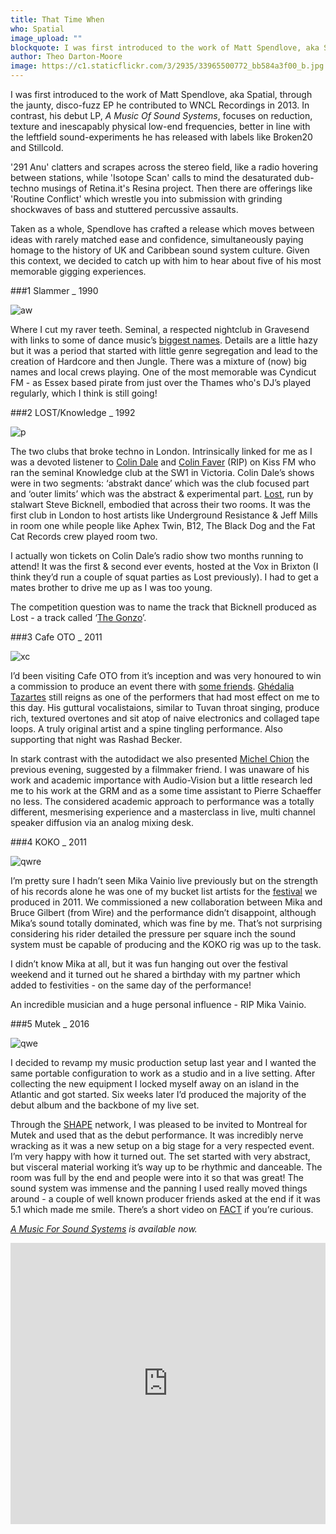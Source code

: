 ```yaml
---
title: That Time When
who: Spatial
image_upload: ""
blockquote: I was first introduced to the work of Matt Spendlove, aka Spatial, through the jaunty, disco-fuzz EP he contributed to West Norwood Cassette Library in 2013. In contrast, his debut LP, _A Music Of Sound Systems_, is more in line with the leftfield sound-experiments he released with labels like Broken20 and Stillcold, focusing on reduction, texture and inescapably physical low-end frequencies.
author: Theo Darton-Moore
image: https://c1.staticflickr.com/3/2935/33965500772_bb584a3f00_b.jpg
---
```

I was first introduced to the work of Matt Spendlove, aka Spatial, through the jaunty, disco-fuzz EP he contributed to WNCL Recordings in 2013. In contrast, his debut LP, _A Music Of Sound Systems_, focuses on reduction, texture and inescapably physical low-end frequencies, better in line with the leftfield sound-experiments he has released with labels like Broken20 and Stillcold.

'291 Anu' clatters and scrapes across the stereo field, like a radio hovering between stations, while 'Isotope Scan' calls to mind the desaturated dub-techno musings of Retina.it's Resina project. Then there are offerings like 'Routine Conflict' which wrestle you into submission with grinding shockwaves of bass and stuttered percussive assaults. 

Taken as a whole, Spendlove has crafted a release which moves between ideas with rarely matched ease and confidence, simultaneously paying homage to the history of UK and Caribbean sound system culture. Given this context, we decided to catch up with him to hear about five of his most memorable gigging experiences. 

###1 Slammer _ 1990

![aw](https://c2.staticflickr.com/4/3944/33993345651_2ac4bf9b07_b.jpg)

Where I cut my raver teeth. Seminal, a respected nightclub in Gravesend with links to some of dance music’s [biggest names](http://eddiegordon.info/page/the_slammer). Details are a little hazy but it was a period that started with little genre segregation and lead to the creation of Hardcore and then Jungle. There was a mixture of (now) big names and local crews playing. One of the most memorable was Cyndicut FM - as Essex based pirate from just over the Thames who's DJ’s played regularly, which I think is still going!

###2 LOST/Knowledge _ 1992

![p](https://c1.staticflickr.com/3/2852/34123501745_b12a7059c1_b.jpg)

The two clubs that broke techno in London. Intrinsically linked for me as I was a devoted listener to [Colin Dale](http://www.dynamix-berlin.de/pdf/colindale.pdf) and [Colin Faver](http://daily.redbullmusicacademy.com/2015/09/rip-colin-faver) (RIP) on Kiss FM who ran the seminal Knowledge club at the SW1 in Victoria. Colin Dale’s shows were in two segments: ‘abstrakt dance’ which was the club focused part and ‘outer limits’ which was the abstract & experimental part. [Lost](https://www.residentadvisor.net/features/1298), run by stalwart Steve Bicknell, embodied that across their two rooms. It was the first club in London to host artists like Underground Resistance & Jeff Mills in room one while people like Aphex Twin, B12, The Black Dog and the Fat Cat Records crew played room two. 

I actually won tickets on Colin Dale’s radio show two months running to attend! It was the first & second ever events, hosted at the Vox in Brixton (I think they’d run a couple of squat parties as Lost previously). I had to get a mates brother to drive me up as I was too young.

The competition question was to name the track that Bicknell produced as Lost - a track called ‘[The Gonzo](https://www.youtube.com/watch?v=cG9_CdjFKvA)’.

###3 Cafe OTO _ 2011

![xc](https://c1.staticflickr.com/3/2814/33312137403_eb88b74e7d_b.jpg)

I’d been visiting Cafe OTO from it’s inception and was very honoured to win a commission to produce an event there with [some friends](https://www.cenatus.org/production/sam-cafe-oto-commission/). [Ghédalia Tazartes](http://julietippex.com/roster/ghedalia-tazartes/) still reigns as one of the performers that had most effect on me to this day. His guttural vocalistaions, similar to Tuvan throat singing, produce rich, textured overtones and sit atop of naive electronics and collaged tape loops. A truly original artist and a spine tingling performance. Also supporting that night was Rashad Becker.

In stark contrast with the autodidact we also presented [Michel Chion](https://en.wikipedia.org/wiki/Michel_Chion#List_of_works) the previous evening, suggested by a filmmaker friend. I was unaware of his work and academic importance with Audio-Vision but a little research led me to his work at the GRM and as a some time assistant to Pierre Schaeffer no less. The considered academic approach to performance was a totally different, mesmerising experience and a masterclass in live, multi channel speaker diffusion via an analog mixing desk.

###4 KOKO _ 2011

![qwre](https://c1.staticflickr.com/3/2923/34123501965_20edaece28_b.jpg)

I’m pretty sure I hadn’t seen Mika Vainio live previously but on the strength of his records alone he was one of my bucket list artists for the [festival](http://www.netaudiolondon.org/2011/festival) we produced in 2011. We commissioned a new collaboration between Mika and Bruce Gilbert (from Wire) and the performance didn’t disappoint, although Mika’s sound totally dominated, which was fine by me. That’s not surprising considering his rider detailed the pressure per square inch the sound system must be capable of producing and the KOKO rig was up to the task.

I didn’t know Mika at all, but it was fun hanging out over the festival weekend and it turned out he shared a birthday with my partner which added to festivities - on the same day of the performance!

An incredible musician and a huge personal influence - RIP Mika Vainio.

###5 Mutek _ 2016

![qwe](https://c1.staticflickr.com/3/2939/34123501645_c84a7c67a5_b.jpg)

I decided to revamp my music production setup last year and I wanted the same portable configuration to work as a studio and in a live setting. After collecting the new equipment I locked myself away on an island in the Atlantic and got started. Six weeks later I’d produced the majority of the debut album and the backbone of my live set.

Through the [SHAPE](http://shapeplatform.eu/) network, I was pleased to be invited to Montreal for Mutek and used that as the debut performance. It was incredibly nerve wracking as it was a new setup on a big stage for a very respected event. I’m very happy with how it turned out. The set started with very abstract, but visceral material working it’s way up to be rhythmic and danceable. The room was full by the end and people were into it so that was great! The sound system was immense and the panning I used really moved things around - a couple of well known producer friends asked at the end if it was 5.1 which made me smile. There’s a short video on [FACT](https://www.youtube.com/watch?v=4Ye6ymhtoJc) if you’re curious.

_[A Music For Sound Systems](https://boomkat.com/products/a-music-of-sound-systems) is available now._

<iframe width="100%" height="450" scrolling="no" frameborder="no" src="https://w.soundcloud.com/player/?url=https%3A//api.soundcloud.com/playlists/298781273&auto_play=false&hide_related=false&show_comments=true&show_user=true&show_reposts=false&visual=true"></iframe>